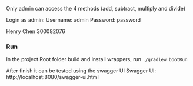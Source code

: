 Only admin can access the 4 methods (add, subtract, multiply and divide)

Login as admin:
Username: admin
Password: password

Henry Chen 300082076

### Run
In the project Root folder build and install wrappers, run
`./gradlew bootRun`

After finish it can be tested using the swagger UI
Swagger UI: http://localhost:8080/swagger-ui.html
